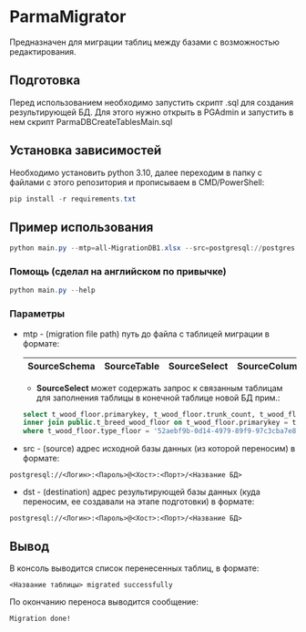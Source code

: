 # ParmaMigrator

Предназначен для миграции таблиц между базами с возможностью редактирования.

## Подготовка

Перед использованием необходимо запустить скрипт .sql для создания результирующей БД. Для этого нужно открыть в PGAdmin и запустить в нем скрипт ParmaDBCreateTablesMain.sql

## Установка зависимостей

Необходимо установить python 3.10, далее переходим в папку с файлами с этого репозитория и прописываем в CMD/PowerShell:

```powershell
pip install -r requirements.txt
```

## Пример использования

```powershell
python main.py --mtp=all-MigrationDB1.xlsx --src=postgresql://postgres:postgres@localhost:5434/backup1 --dst=postgresql://postgres:postgres@localhost:5434/new
```

### Помощь (сделал на английском по привычке)

```powershell
python main.py --help
```

### Параметры

- mtp - (migration file path) путь до файла с таблицей миграции в формате:

  | SourceSchema | SourceTable | SourceSelect | SourceColumns | TargetSchema | TargetTable | TargetColumns |
  | - | - | - | - | - | - | - |
  
  - **SourceSelect** может содержать запрос к связанным таблицам для заполнения таблицы в конечной таблице новой БД прим.:
  
  ```SQL
  select t_wood_floor.primarykey, t_wood_floor.trunk_count, t_wood_floor.age, t_wood_floor.hight, t_wood_floor.evaluation, t_wood_floor.stand from public.t_wood_floor
  inner join public.t_breed_wood_floor on t_wood_floor.primarykey = t_breed_wood_floor.wood_floor
  where t_wood_floor.type_floor = '52aebf9b-0d14-4979-89f9-97c3cba7e817'
  ```

- src - (source) адрес исходной базы данных (из которой переносим) в формате:

```postgresql://<Логин>:<Пароль>@<Хост>:<Порт>/<Название БД>```

- dst - (destination) адрес результирующей базы данных (куда переносим, ее создавали на этапе подготовки) в формате:

```postgresql://<Логин>:<Пароль>@<Хост>:<Порт>/<Название БД>```

## Вывод

В консоль выводится список перенесенных таблиц, в формате:

```<Название таблицы> migrated successfully``` 

По окончанию переноса выводится сообщение:

```Migration done!```
